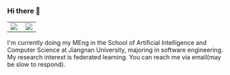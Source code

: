 ### Hi there 👋

<table cellspacing="0" cellpadding="0">
  <tr align="center" valign="middle">
    <td><img align="left" src="https://github-readme-stats.vercel.app/api?username=Kuludu&count_private=true" /></td>
    <td><img src="https://github-readme-streak-stats.herokuapp.com?user=Kuludu" /></td>
  </tr>
</table>

I'm currently doing my MEng in the School of Artificial Intelligence and Computer Science at Jiangnan University, majoring in software engineering. My research interest is federated learning. You can reach me via email(may be slow to respond).
